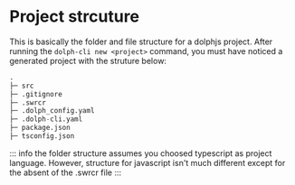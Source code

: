 # Project strcuture

This is basically the folder and file structure for a dolphjs project. After running the `dolph-cli new <project>` command, you must have noticed a generated project with the struture below:

```r
.
├─ src
├─ .gitignore
├─ .swrcr
├─ .dolph_config.yaml
├─ .dolph-cli.yaml
├─ package.json
├─ tsconfig.json
```

::: info
the folder structure assumes you choosed typescript as project language. However, structure for javascript isn't much different except for the absent of the .swrcr file
:::
